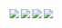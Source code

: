 <img src="https://capsule-render.vercel.app/api?type=egg&Color=auto&height=300&section=header&text=안녕하세요%20이곳은%20건건의%20깃허브입니다.&fontSize=30&fontColor=FFFACD"/>
<img src="https://capsule-render.vercel.app/api?type=waving&color=gradient&height=50&section=footer&text=백엔드%20개발자를%꿈꾸고&있습니다.&fontSize=15"/>
<img src="https://capsule-render.vercel.app/api?type=waving&color=gradient&height=50&section=footer&text=꾸준히%20정진하자!&fontSize=15"/>
<img src="https://capsule-render.vercel.app/api?type=waving&color=gradient&height=50&section=footer&text=계산기를 v2까지 구현하였습니다&fontSize=15"/>
